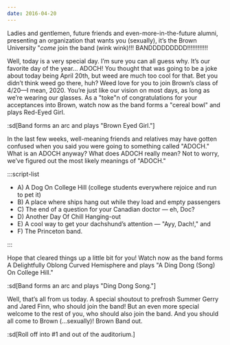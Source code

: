 ```yaml
---
date: 2016-04-20
---
```


Ladies and gentlemen, future friends and even-more-in-the-future alumni, presenting an organization that wants you (sexually), it’s the Brown University "_come_ join the band (wink wink)!!! BANDDDDDDDDD!!!!!!!!!!!!

Well, today is a very special day. I’m sure you can all guess why. It’s our favorite day of the year... ADOCH! You thought that was going to be a joke about today being April 20th, but weed are much too cool for that. Bet you didn’t think weed go there, huh? Weed love for you to join Brown’s class of 4/20—I mean, 2020. You’re just like our vision on most days, as long as we’re wearing our glasses. As a "toke"n of congratulations for your acceptances into Brown, watch now as the band forms a "cereal bowl" and plays Red-Eyed Girl.

:sd[Band forms an arc and plays "Brown Eyed Girl."]

In the last few weeks, well-meaning friends and relatives may have gotten confused when you said you were going to something called "ADOCH." What is an ADOCH anyway? What does ADOCH really mean? Not to worry, we’ve figured out the most likely meanings of "ADOCH."

:::script-list

- A) A Dog On College Hill (college students everywhere rejoice and run to pet it)
- B) A place where ships hang out while they load and empty passengers
- C) The end of a question for your Canadian doctor — eh, Doc?
- D) Another Day Of Chill Hanging-out
- E) A cool way to get your dachshund’s attention — "Ayy, Dach!," and
- F) The Princeton band. <!-- this one wasn’t in the original but the presence of ", and" above makes me think it’s an oversight -JF -->

:::

Hope that cleared things up a little bit for you! Watch now as the band forms A Delightfully Oblong Curved Hemisphere and plays "A Ding Dong (Song) On College Hill."

:sd[Band forms an arc and plays "Ding Dong Song."]

Well, that’s all from us today. A special shoutout to prefrosh Summer Gerry and Jared Finn, who should join the band! But an even more special welcome to the rest of you, who should also join the band. And you should all come to Brown (...sexually)! Brown Band out.

:sd[Roll off into #1 and out of the auditorium.]
